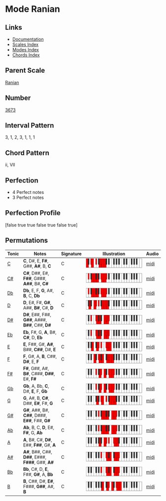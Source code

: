 # Mode Ranian

## Links

- [Documentation](README.md)
- [Scales Index](Scales.md)
- [Modes Index](Modes.md)
- [Chords Index](Chords.md)

## Parent Scale

[Ranian](ScaleRanian.md)

## Number

[3673](https://ianring.com/musictheory/scales/3673)

## Interval Pattern

3, 1, 2, 3, 1, 1, 1

## Chord Pattern

ii, VII

## Perfection

- 4 Perfect notes
- 3 Perfect notes

## Perfection Profile

[false true true false true false true]

## Permutations

| Tonic | Notes | Signature | Illustration | Audio |
|-------|-------|-----------|--------------|-------|
| [C](ModeCNaturalRanian.md) | **C**, D#, E, **F#**, G##, **A#**, B, **C** | C | ![CNaturalRanian](ModeCNaturalRanian.png) | [midi](https://github.com/edipermadi/music/blob/main/docs/ModeCNaturalRanian.mid?raw=true) |
| [C#](ModeCSharpRanian.md) | **C#**, D##, E#, **F##**, G###, **A##**, B#, **C#** | C | ![CSharpRanian](ModeCSharpRanian.png) | [midi](https://github.com/edipermadi/music/blob/main/docs/ModeCSharpRanian.mid?raw=true) |
| [Db](ModeDFlatRanian.md) | **Db**, E, F, **G**, A#, **B**, C, **Db** | C | ![DFlatRanian](ModeDFlatRanian.png) | [midi](https://github.com/edipermadi/music/blob/main/docs/ModeDFlatRanian.mid?raw=true) |
| [D](ModeDNaturalRanian.md) | **D**, E#, F#, **G#**, A##, **B#**, C#, **D** | C | ![DNaturalRanian](ModeDNaturalRanian.png) | [midi](https://github.com/edipermadi/music/blob/main/docs/ModeDNaturalRanian.mid?raw=true) |
| [D#](ModeDSharpRanian.md) | **D#**, E##, F##, **G##**, A###, **B##**, C##, **D#** | C | ![DSharpRanian](ModeDSharpRanian.png) | [midi](https://github.com/edipermadi/music/blob/main/docs/ModeDSharpRanian.mid?raw=true) |
| [Eb](ModeEFlatRanian.md) | **Eb**, F#, G, **A**, B#, **C#**, D, **Eb** | C | ![EFlatRanian](ModeEFlatRanian.png) | [midi](https://github.com/edipermadi/music/blob/main/docs/ModeEFlatRanian.mid?raw=true) |
| [E](ModeENaturalRanian.md) | **E**, F##, G#, **A#**, B##, **C##**, D#, **E** | C | ![ENaturalRanian](ModeENaturalRanian.png) | [midi](https://github.com/edipermadi/music/blob/main/docs/ModeENaturalRanian.mid?raw=true) |
| [F](ModeFNaturalRanian.md) | **F**, G#, A, **B**, C##, **D#**, E, **F** | C | ![FNaturalRanian](ModeFNaturalRanian.png) | [midi](https://github.com/edipermadi/music/blob/main/docs/ModeFNaturalRanian.mid?raw=true) |
| [F#](ModeFSharpRanian.md) | **F#**, G##, A#, **B#**, C###, **D##**, E#, **F#** | C | ![FSharpRanian](ModeFSharpRanian.png) | [midi](https://github.com/edipermadi/music/blob/main/docs/ModeFSharpRanian.mid?raw=true) |
| [Gb](ModeGFlatRanian.md) | **Gb**, A, Bb, **C**, D#, **E**, F, **Gb** | C | ![GFlatRanian](ModeGFlatRanian.png) | [midi](https://github.com/edipermadi/music/blob/main/docs/ModeGFlatRanian.mid?raw=true) |
| [G](ModeGNaturalRanian.md) | **G**, A#, B, **C#**, D##, **E#**, F#, **G** | C | ![GNaturalRanian](ModeGNaturalRanian.png) | [midi](https://github.com/edipermadi/music/blob/main/docs/ModeGNaturalRanian.mid?raw=true) |
| [G#](ModeGSharpRanian.md) | **G#**, A##, B#, **C##**, D###, **E##**, F##, **G#** | C | ![GSharpRanian](ModeGSharpRanian.png) | [midi](https://github.com/edipermadi/music/blob/main/docs/ModeGSharpRanian.mid?raw=true) |
| [Ab](ModeAFlatRanian.md) | **Ab**, B, C, **D**, E#, **F#**, G, **Ab** | C | ![AFlatRanian](ModeAFlatRanian.png) | [midi](https://github.com/edipermadi/music/blob/main/docs/ModeAFlatRanian.mid?raw=true) |
| [A](ModeANaturalRanian.md) | **A**, B#, C#, **D#**, E##, **F##**, G#, **A** | C | ![ANaturalRanian](ModeANaturalRanian.png) | [midi](https://github.com/edipermadi/music/blob/main/docs/ModeANaturalRanian.mid?raw=true) |
| [A#](ModeASharpRanian.md) | **A#**, B##, C##, **D##**, E###, **F###**, G##, **A#** | C | ![ASharpRanian](ModeASharpRanian.png) | [midi](https://github.com/edipermadi/music/blob/main/docs/ModeASharpRanian.mid?raw=true) |
| [Bb](ModeBFlatRanian.md) | **Bb**, C#, D, **E**, F##, **G#**, A, **Bb** | C | ![BFlatRanian](ModeBFlatRanian.png) | [midi](https://github.com/edipermadi/music/blob/main/docs/ModeBFlatRanian.mid?raw=true) |
| [B](ModeBNaturalRanian.md) | **B**, C##, D#, **E#**, F###, **G##**, A#, **B** | C | ![BNaturalRanian](ModeBNaturalRanian.png) | [midi](https://github.com/edipermadi/music/blob/main/docs/ModeBNaturalRanian.mid?raw=true) |
